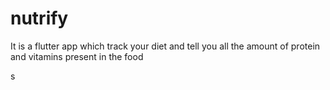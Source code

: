 # nutrify

It is a flutter app which track your diet and tell you all the amount of protein and vitamins present in the food

s